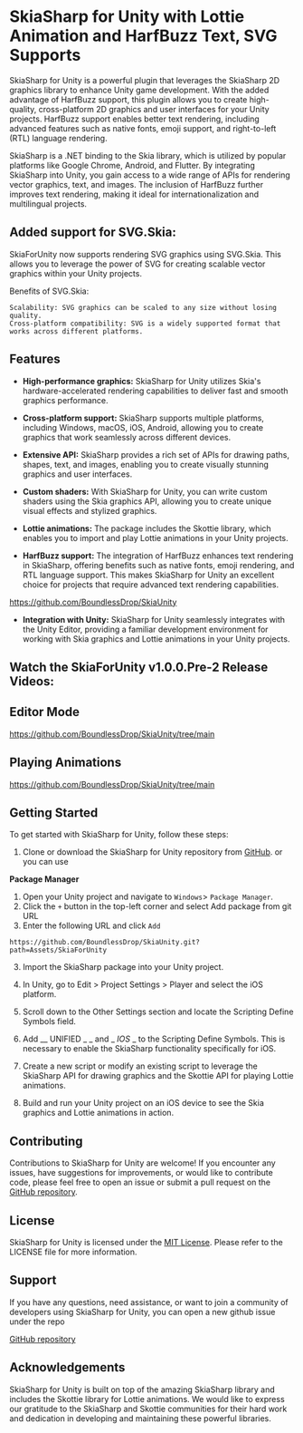 # SkiaSharp for Unity with Lottie Animation and HarfBuzz Text, SVG Supports

SkiaSharp for Unity is a powerful plugin that leverages the SkiaSharp 2D graphics library to enhance Unity game development. With the added advantage of HarfBuzz support, this plugin allows you to create high-quality, cross-platform 2D graphics and user interfaces for your Unity projects. HarfBuzz support enables better text rendering, including advanced features such as native fonts, emoji support, and right-to-left (RTL) language rendering.

SkiaSharp is a .NET binding to the Skia library, which is utilized by popular platforms like Google Chrome, Android, and Flutter. By integrating SkiaSharp into Unity, you gain access to a wide range of APIs for rendering vector graphics, text, and images. The inclusion of HarfBuzz further improves text rendering, making it ideal for internationalization and multilingual projects.

## Added support for SVG.Skia:

SkiaForUnity now supports rendering SVG graphics using SVG.Skia. This allows you to leverage the power of SVG for creating scalable vector graphics within your Unity projects.

Benefits of SVG.Skia:

    Scalability: SVG graphics can be scaled to any size without losing quality.
    Cross-platform compatibility: SVG is a widely supported format that works across different platforms.

## Features

- **High-performance graphics:** SkiaSharp for Unity utilizes Skia's hardware-accelerated rendering capabilities to deliver fast and smooth graphics performance.

- **Cross-platform support:** SkiaSharp supports multiple platforms, including Windows, macOS, iOS, Android, allowing you to create graphics that work seamlessly across different devices.

- **Extensive API:** SkiaSharp provides a rich set of APIs for drawing paths, shapes, text, and images, enabling you to create visually stunning graphics and user interfaces.

- **Custom shaders:** With SkiaSharp for Unity, you can write custom shaders using the Skia graphics API, allowing you to create unique visual effects and stylized graphics.

- **Lottie animations:** The package includes the Skottie library, which enables you to import and play Lottie animations in your Unity projects.

- **HarfBuzz support:** The integration of HarfBuzz enhances text rendering in SkiaSharp, offering benefits such as native fonts, emoji rendering, and RTL language support. This makes SkiaSharp for Unity an excellent choice for projects that require advanced text rendering capabilities.
  

https://github.com/BoundlessDrop/SkiaUnity



- **Integration with Unity:** SkiaSharp for Unity seamlessly integrates with the Unity Editor, providing a familiar development environment for working with Skia graphics and Lottie animations in your Unity projects.

## Watch the SkiaForUnity v1.0.0.Pre-2 Release Videos:
## Editor Mode
https://github.com/BoundlessDrop/SkiaUnity/tree/main

## Playing Animations

https://github.com/BoundlessDrop/SkiaUnity/tree/main

## Getting Started

To get started with SkiaSharp for Unity, follow these steps:

1. Clone or download the SkiaSharp for Unity repository from [GitHub](git@github.com:BoundlessDrop/SkiaUnity.git). or you can use

**Package Manager** 
1. Open your Unity project and navigate to `Windows`> `Package Manager`.
2. Click the `+` button in the top-left corner and select Add package from git URL
3. Enter the following URL and click `Add`

`https://github.com/BoundlessDrop/SkiaUnity.git?path=Assets/SkiaForUnity`

3. Import the SkiaSharp package into your Unity project.
   
4. In Unity, go to Edit > Project Settings > Player and select the iOS platform.

5. Scroll down to the Other Settings section and locate the Scripting Define Symbols field.

6. Add __ UNIFIED _ _ and _ _IOS_ _ to the Scripting Define Symbols. This is necessary to enable the SkiaSharp functionality specifically for iOS.

7. Create a new script or modify an existing script to leverage the SkiaSharp API for drawing graphics and the Skottie API for playing Lottie animations.

8. Build and run your Unity project on an iOS device to see the Skia graphics and Lottie animations in action.


## Contributing

Contributions to SkiaSharp for Unity are welcome! If you encounter any issues, have suggestions for improvements, or would like to contribute code, please feel free to open an issue or submit a pull request on the [GitHub repository](https://github.com/BoundlessDrop/SkiaUnity/).

## License

SkiaSharp for Unity is licensed under the [MIT License](https://github.com/BoundlessDrop/SkiaUnity/tree/main?tab=MIT-1-ov-file). Please refer to the LICENSE file for more information.

## Support

If you have any questions, need assistance, or want to join a community of developers using SkiaSharp for Unity, you can open a new github issue under the repo

[GitHub repository](https://github.com/BoundlessDrop/SkiaUnity/issues)

## Acknowledgements

SkiaSharp for Unity is built on top of the amazing SkiaSharp library and includes the Skottie library for Lottie animations. We would like to express our gratitude to the SkiaSharp and Skottie communities for their hard work and dedication in developing and maintaining these powerful libraries.
